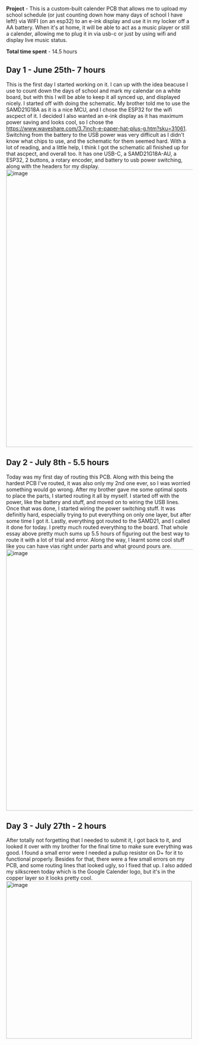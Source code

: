 **Project** - This is a custom-built calender PCB that allows me to upload my school schedule (or just counting down how many days of school I have left!) via WIFI (on an esp32) to an e-ink display and use it in my locker off a AA battery. When it's at home, it will be able to act as a music player or still a calender, allowing me to plug it in via usb-c or just by using wifi and display live music status.

**Total time spent** - 14.5 hours

## Day 1 - June 25th- 7 hours
This is the first day I started working on it. I can up with the idea beacuse I use to count down the days of school and mark my calendar on a white board, but with this I will be able to keep it all synced up, and displayed nicely. I started off with doing the schematic. My brother told me to use the SAMD21G18A as it is a nice MCU, and I chose the ESP32 for the wifi ascpect of it. I decided I also wanted an e-ink display as it has maximum power saving and looks cool, so I chose the https://www.waveshare.com/3.7inch-e-paper-hat-plus-g.htm?sku=31061.
Switching from the battery to the USB power was very difficult as I didn't know what chips to use, and the schematic for them seemed hard. With a lot of reading, and a little help, I think I got the schematic all finished up for that ascpect, and overall too. It has one USB-C, a SAMD21G18A-AU, a ESP32, 2 buttons, a rotary encoder, and battery to usb power switching, along with the headers for my display.
<img width="1284" height="750" alt="image" src="https://github.com/user-attachments/assets/e7e40aba-a351-4f35-8797-03bc25afc9c7" />
## Day 2 - July 8th - 5.5 hours
Today was my first day of routing this PCB. Along with this being the hardest PCB I've routed, it was also only my 2nd one ever, so I was worried something would go wrong. After my brother gave me some optimal spots to place the parts, I started routing it all by myself. I started off with the power, like the battery and stuff, and moved on to wiring the USB lines. Once that was done, I started wiring the power switching stuff. It was definitly hard, especially trying to put everything on only one layer, but after some time I got it. Lastly, everything got routed to the SAMD21, and I called it done for today. I pretty much routed everything to the board.
That whole essay above pretty much sums up 5.5 hours of figuring out the best way to route it with a lot of trial and error. Along the way, I learnt some cool stuff like you can have vias right under parts and what ground pours are.
<img width="1450" height="706" alt="image" src="https://github.com/user-attachments/assets/e2dae79d-1fce-43f8-ac7f-cf690fd426da" />

## Day 3 - July 27th - 2 hours
After totally not forgetting that I needed to submit it, I got back to it, and looked it over with my brother for the final time to make sure everything was good. I found a small error were I needed a pullup resistor on D+ for it to functional properly. Besides for that, there were a few small errors on my PCB, and some routing lines that looked ugly, so I fixed that up. I also added my silkscreen today which is the Google Calender logo, but it's in the copper layer so it looks pretty cool.
<img width="501" height="426" alt="image" src="https://github.com/user-attachments/assets/995e4e63-afb1-4cf9-9365-ecf88794f12d" />
